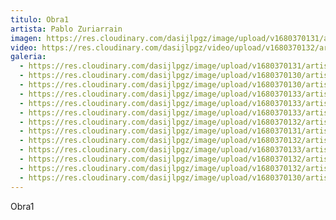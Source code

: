 ```yaml
---
titulo: Obra1
artista: Pablo Zuriarrain
imagen: https://res.cloudinary.com/dasijlpgz/image/upload/v1680370131/artistas/Pablo%20Zuriarrain/P1050440.jpg
video: https://res.cloudinary.com/dasijlpgz/video/upload/v1680370132/artistas/Pablo%20Zuriarrain/230401_obra_1-1_compressed.mp4
galeria:
  - https://res.cloudinary.com/dasijlpgz/image/upload/v1680370131/artistas/Pablo%20Zuriarrain/P1050440.jpg
  - https://res.cloudinary.com/dasijlpgz/image/upload/v1680370130/artistas/Pablo%20Zuriarrain/P1050443.jpg
  - https://res.cloudinary.com/dasijlpgz/image/upload/v1680370130/artistas/Pablo%20Zuriarrain/P1050442.jpg
  - https://res.cloudinary.com/dasijlpgz/image/upload/v1680370133/artistas/Pablo%20Zuriarrain/P1050461.jpg
  - https://res.cloudinary.com/dasijlpgz/image/upload/v1680370133/artistas/Pablo%20Zuriarrain/P1050466.jpg
  - https://res.cloudinary.com/dasijlpgz/image/upload/v1680370133/artistas/Pablo%20Zuriarrain/P1050463.jpg
  - https://res.cloudinary.com/dasijlpgz/image/upload/v1680370132/artistas/Pablo%20Zuriarrain/P1050458.jpg
  - https://res.cloudinary.com/dasijlpgz/image/upload/v1680370131/artistas/Pablo%20Zuriarrain/P1050445.jpg
  - https://res.cloudinary.com/dasijlpgz/image/upload/v1680370132/artistas/Pablo%20Zuriarrain/P1050452.jpg
  - https://res.cloudinary.com/dasijlpgz/image/upload/v1680370133/artistas/Pablo%20Zuriarrain/P1050457.jpg
  - https://res.cloudinary.com/dasijlpgz/image/upload/v1680370132/artistas/Pablo%20Zuriarrain/P1050449.jpg
  - https://res.cloudinary.com/dasijlpgz/image/upload/v1680370132/artistas/Pablo%20Zuriarrain/P1050448.jpg
  - https://res.cloudinary.com/dasijlpgz/image/upload/v1680370130/artistas/Pablo%20Zuriarrain/P1050447.jpg
---
```

O﻿bra1